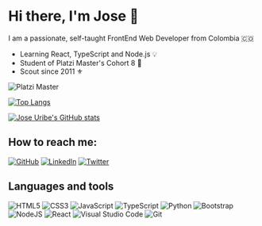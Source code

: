 # Hi there, I'm Jose :wave:

I am a passionate, self-taught FrontEnd Web Developer from Colombia 🇨🇴 

* Learning React, TypeScript and Node.js :bulb:
* Student of Platzi Master's Cohort 8 :green_heart:
* Scout since 2011 ⚜️

![Platzi Master](https://img.shields.io/badge/Platzi%20Master-C8-95ca3e)

[![Top Langs](https://github-readme-stats.vercel.app/api/top-langs/?username=joseuribeh)](https://github.com/anuraghazra/github-readme-stats)

[![Jose Uribe's GitHub stats](https://github-readme-stats.vercel.app/api?username=joseuribeh&show_icons=true&theme=radical)](https://github.com/anuraghazra/github-readme-stats)

## How to reach me:
[![GitHub](https://img.shields.io/badge/github-%23121011.svg?style=for-the-badge&logo=github&logoColor=white)](https://github.com/joseuribeh)
[![LinkedIn](https://img.shields.io/badge/linkedin-%230077B5.svg?style=for-the-badge&logo=linkedin&logoColor=white)](https://www.linkedin.com/in/joseuribeh/)
[![Twitter](https://img.shields.io/badge/joseuribeh-%231DA1F2.svg?style=for-the-badge&logo=Twitter&logoColor=white)](https://twitter.com/joseuribeh)

## Languages and tools

![HTML5](https://img.shields.io/badge/html5-%23E34F26.svg?style=for-the-badge&logo=html5&logoColor=white)
![CSS3](https://img.shields.io/badge/css3-%231572B6.svg?style=for-the-badge&logo=css3&logoColor=white)
![JavaScript](https://img.shields.io/badge/javascript-%23323330.svg?style=for-the-badge&logo=javascript&logoColor=%23F7DF1E)
![TypeScript](https://img.shields.io/badge/typescript-%23007ACC.svg?style=for-the-badge&logo=typescript&logoColor=white)
![Python](https://img.shields.io/badge/python-3670A0?style=for-the-badge&logo=python&logoColor=ffdd54)
![Bootstrap](https://img.shields.io/badge/bootstrap-%23563D7C.svg?style=for-the-badge&logo=bootstrap&logoColor=white)
![NodeJS](https://img.shields.io/badge/node.js-6DA55F?style=for-the-badge&logo=node.js&logoColor=white)
![React](https://img.shields.io/badge/react-%2320232a.svg?style=for-the-badge&logo=react&logoColor=%2361DAFB)
![Visual Studio Code](https://img.shields.io/badge/Visual%20Studio%20Code-0078d7.svg?style=for-the-badge&logo=visual-studio-code&logoColor=white)
![Git](https://img.shields.io/badge/git-%23F05033.svg?style=for-the-badge&logo=git&logoColor=white)
